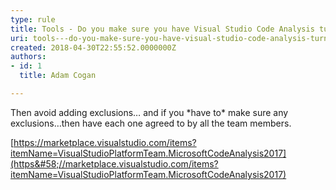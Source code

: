 ```yaml
---
type: rule
title: Tools - Do you make sure you have Visual Studio Code Analysis turned on?
uri: tools---do-you-make-sure-you-have-visual-studio-code-analysis-turned-on
created: 2018-04-30T22:55:52.0000000Z
authors:
- id: 1
  title: Adam Cogan

---
```


Then avoid adding exclusions… and if you \*have to\* make sure any exclusions…then have each one agreed to by all the team members.
 
​[https://marketplace.visualstudio.com/items?itemName=VisualStudioPlatformTeam.MicrosoftCodeAnalysis2017](https&#58;//marketplace.visualstudio.com/items?itemName=VisualStudioPlatformTeam.MicrosoftCodeAnalysis2017)​
